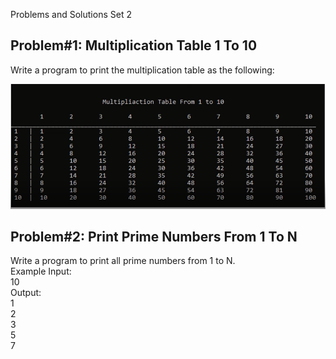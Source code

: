 Problems and Solutions Set 2

## Problem#1: Multiplication Table 1 To 10

Write a program to print the multiplication table as the following:

<img src = "./problem1/problem1.png" alt = "Multiplication table">

## Problem#2: Print Prime Numbers From 1 To N

Write a program to print all prime numbers from 1 to N.
<br> Example Input:
<br> 10
<br>Output:
<br>1
<br>2
<br>3
<br>5
<br>7
